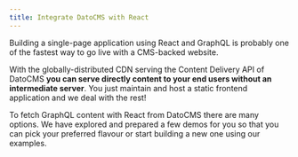 ```yaml
---
title: Integrate DatoCMS with React
---
```


Building a single-page application using React and GraphQL is probably one of the fastest way to go live with a CMS-backed website.

With the globally-distributed CDN serving the Content Delivery API of DatoCMS **you can serve directly content to your end users without an intermediate server**. You just maintain and host a static frontend application and we deal with the rest!

To fetch GraphQL content with React from DatoCMS there are many options. We have explored and prepared a few demos for you so that you can pick your preferred flavour or start building a new one using our examples.
